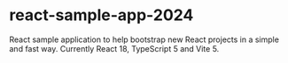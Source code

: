 # react-sample-app-2024
React sample application to help bootstrap new React projects in a simple and fast way. Currently React 18, TypeScript 5 and Vite 5.

